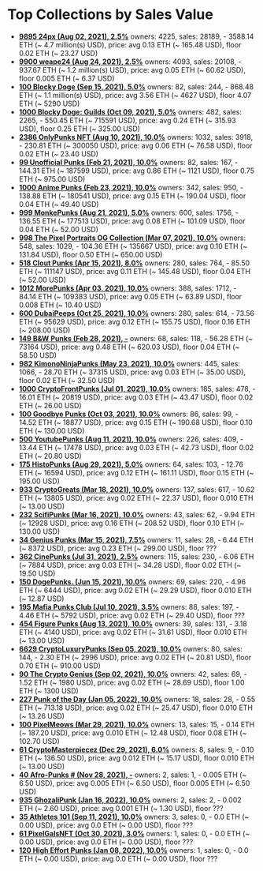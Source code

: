 # Top Collections by Sales Value

- **[9895 24px (Aug 02, 2021), 2.5%](https://opensea.io/collection/24px)**   owners: 4225,   sales:  28189,   -  3588.14 ETH  (~ 4.7 million(s) USD),   price: avg 0.13 ETH  (~ 165.48 USD),   floor 0.02 ETH  (~ 23.27 USD)
- **[9900 weape24 (Aug 24, 2021), 2.5%](https://opensea.io/collection/weape24)**   owners: 4093,   sales:  20108,   -  937.67 ETH  (~ 1.2 million(s) USD),   price: avg 0.05 ETH  (~ 60.62 USD),   floor 0.005 ETH  (~ 6.37 USD)
- **[100 Blocky Doge (Sep 15, 2021), 5.0%](https://opensea.io/collection/blockydoge)**   owners: 82,   sales:  244,   -  868.48 ETH  (~ 1.1 million(s) USD),   price: avg 3.56 ETH  (~ 4627 USD),   floor 4.07 ETH  (~ 5290 USD)
- **[1000 Blocky Doge: Guilds (Oct 09, 2021), 5.0%](https://opensea.io/collection/blockydogeguilds)**   owners: 482,   sales:  2265,   -  550.45 ETH  (~ 715591 USD),   price: avg 0.24 ETH  (~ 315.93 USD),   floor 0.25 ETH  (~ 325.00 USD)
- **[2386 OnlyPunks NFT (Aug 10, 2021), 10.0%](https://opensea.io/collection/onlypunksnft)**   owners: 1032,   sales:  3918,   -  230.81 ETH  (~ 300050 USD),   price: avg 0.06 ETH  (~ 76.58 USD),   floor 0.02 ETH  (~ 23.40 USD)
- **[99 Unofficial Punks (Feb 21, 2021), 10.0%](https://opensea.io/collection/unofficialpunks)**   owners: 82,   sales:  167,   -  144.31 ETH  (~ 187599 USD),   price: avg 0.86 ETH  (~ 1121 USD),   floor 0.75 ETH  (~ 975.00 USD)
- **[1000 Anime Punks (Feb 23, 2021), 10.0%](https://opensea.io/collection/anime-punks)**   owners: 342,   sales:  950,   -  138.88 ETH  (~ 180541 USD),   price: avg 0.15 ETH  (~ 190.04 USD),   floor 0.04 ETH  (~ 49.40 USD)
- **[999 MonkePunks (Aug 21, 2021), 5.0%](https://opensea.io/collection/monkepunks)**   owners: 600,   sales:  1756,   -  136.55 ETH  (~ 177513 USD),   price: avg 0.08 ETH  (~ 101.09 USD),   floor 0.04 ETH  (~ 52.00 USD)
- **[998 The Pixel Portraits OG Collection (Mar 07, 2021), 10.0%](https://opensea.io/collection/the-pixel-portraits-og)**   owners: 548,   sales:  1029,   -  104.36 ETH  (~ 135667 USD),   price: avg 0.10 ETH  (~ 131.84 USD),   floor 0.50 ETH  (~ 650.00 USD)
- **[518 Clout Punks (Apr 15, 2021), 8.0%](https://opensea.io/collection/clout-punks)**   owners: 280,   sales:  764,   -  85.50 ETH  (~ 111147 USD),   price: avg 0.11 ETH  (~ 145.48 USD),   floor 0.04 ETH  (~ 52.00 USD)
- **[1012 MorePunks (Apr 03, 2021), 10.0%](https://opensea.io/collection/morepunks)**   owners: 388,   sales:  1712,   -  84.14 ETH  (~ 109383 USD),   price: avg 0.05 ETH  (~ 63.89 USD),   floor 0.008 ETH  (~ 10.40 USD)
- **[600 DubaiPeeps (Oct 25, 2021), 10.0%](https://opensea.io/collection/dubaipeeps)**   owners: 280,   sales:  614,   -  73.56 ETH  (~ 95629 USD),   price: avg 0.12 ETH  (~ 155.75 USD),   floor 0.16 ETH  (~ 208.00 USD)
- **[149 B&W Punks (Feb 28, 2021), -](https://opensea.io/collection/bwpunks)**   owners: 68,   sales:  118,   -  56.28 ETH  (~ 73164 USD),   price: avg 0.48 ETH  (~ 620.03 USD),   floor 0.04 ETH  (~ 58.50 USD)
- **[982 KimonoNinjaPunks (May 23, 2021), 10.0%](https://opensea.io/collection/kimono-punks)**   owners: 445,   sales:  1066,   -  28.70 ETH  (~ 37315 USD),   price: avg 0.03 ETH  (~ 35.00 USD),   floor 0.02 ETH  (~ 32.50 USD)
- **[1000 CryptoFrontPunks (Jul 01, 2021), 10.0%](https://opensea.io/collection/frontphunks)**   owners: 185,   sales:  478,   -  16.01 ETH  (~ 20819 USD),   price: avg 0.03 ETH  (~ 43.47 USD),   floor 0.02 ETH  (~ 26.00 USD)
- **[100 Goodbye Punks (Oct 03, 2021), 10.0%](https://opensea.io/collection/goodbye-punks)**   owners: 86,   sales:  99,   -  14.52 ETH  (~ 18877 USD),   price: avg 0.15 ETH  (~ 190.68 USD),   floor 0.10 ETH  (~ 130.00 USD)
- **[500 YoutubePunks (Aug 11, 2021), 10.0%](https://opensea.io/collection/youtubepunks)**   owners: 226,   sales:  409,   -  13.44 ETH  (~ 17478 USD),   price: avg 0.03 ETH  (~ 42.73 USD),   floor 0.02 ETH  (~ 20.80 USD)
- **[175 HistoPunks (Aug 29, 2021), 5.0%](https://opensea.io/collection/histopunks)**   owners: 64,   sales:  103,   -  12.76 ETH  (~ 16594 USD),   price: avg 0.12 ETH  (~ 161.11 USD),   floor 0.15 ETH  (~ 195.00 USD)
- **[933 CryptoGreats (Mar 18, 2021), 10.0%](https://opensea.io/collection/cryptogreats)**   owners: 137,   sales:  617,   -  10.62 ETH  (~ 13805 USD),   price: avg 0.02 ETH  (~ 22.37 USD),   floor 0.010 ETH  (~ 13.00 USD)
- **[232 ScifiPunks (Mar 16, 2021), 10.0%](https://opensea.io/collection/scifipunks)**   owners: 43,   sales:  62,   -  9.94 ETH  (~ 12928 USD),   price: avg 0.16 ETH  (~ 208.52 USD),   floor 0.10 ETH  (~ 130.00 USD)
- **[34 Genius Punks (Mar 15, 2021), 7.5%](https://opensea.io/collection/genius-punks)**   owners: 11,   sales:  28,   -  6.44 ETH  (~ 8372 USD),   price: avg 0.23 ETH  (~ 299.00 USD),   floor ???
- **[362 CinePunks (Jul 31, 2021), 2.5%](https://opensea.io/collection/cinepunkss)**   owners: 115,   sales:  230,   -  6.06 ETH  (~ 7884 USD),   price: avg 0.03 ETH  (~ 34.28 USD),   floor 0.02 ETH  (~ 19.50 USD)
- **[150 DogePunks. (Jun 15, 2021), 10.0%](https://opensea.io/collection/dogepunks-collection)**   owners: 69,   sales:  220,   -  4.96 ETH  (~ 6444 USD),   price: avg 0.02 ETH  (~ 29.29 USD),   floor 0.010 ETH  (~ 12.87 USD)
- **[195 Mafia Punks Club (Jul 10, 2021), 3.5%](https://opensea.io/collection/mafia-punks-club)**   owners: 88,   sales:  197,   -  4.46 ETH  (~ 5792 USD),   price: avg 0.02 ETH  (~ 29.40 USD),   floor ???
- **[454 Figure Punks (Aug 13, 2021), 10.0%](https://opensea.io/collection/figurepunks)**   owners: 39,   sales:  131,   -  3.18 ETH  (~ 4140 USD),   price: avg 0.02 ETH  (~ 31.61 USD),   floor 0.010 ETH  (~ 13.00 USD)
- **[6629 CryptoLuxuryPunks (Sep 05, 2021), 10.0%](https://opensea.io/collection/cryptoluxurypunks)**   owners: 80,   sales:  144,   -  2.30 ETH  (~ 2996 USD),   price: avg 0.02 ETH  (~ 20.81 USD),   floor 0.70 ETH  (~ 910.00 USD)
- **[90 The Crypto Genius (Sep 02, 2021), 10.0%](https://opensea.io/collection/thecryptogenius)**   owners: 42,   sales:  69,   -  1.52 ETH  (~ 1980 USD),   price: avg 0.02 ETH  (~ 28.69 USD),   floor 1.00 ETH  (~ 1300 USD)
- **[227 Punk of the Day (Jan 05, 2022), 10.0%](https://opensea.io/collection/punkoftheday)**   owners: 18,   sales:  28,   -  0.55 ETH  (~ 713.18 USD),   price: avg 0.02 ETH  (~ 25.47 USD),   floor 0.010 ETH  (~ 13.26 USD)
- **[100 PixelMeows (Mar 29, 2021), 10.0%](https://opensea.io/collection/pixelmeows)**   owners: 13,   sales:  15,   -  0.14 ETH  (~ 187.20 USD),   price: avg 0.010 ETH  (~ 12.48 USD),   floor 0.08 ETH  (~ 102.70 USD)
- **[61 CryptoMasterpiecez (Dec 29, 2021), 6.0%](https://opensea.io/collection/cryptomasterpiecez)**   owners: 8,   sales:  9,   -  0.10 ETH  (~ 136.50 USD),   price: avg 0.012 ETH  (~ 15.17 USD),   floor 0.010 ETH  (~ 13.00 USD)
- **[40 Afro-Punks # (Nov 28, 2021), -](https://opensea.io/collection/beautiful-female-punks)**   owners: 2,   sales:  1,   -  0.005 ETH  (~ 6.50 USD),   price: avg 0.005 ETH  (~ 6.50 USD),   floor 0.005 ETH  (~ 6.50 USD)
- **[935 GhozaliPunk (Jan 16, 2022), 10.0%](https://opensea.io/collection/ghozalipunk)**   owners: 2,   sales:  2,   -  0.002 ETH  (~ 2.60 USD),   price: avg 0.001 ETH  (~ 1.30 USD),   floor ???
- **[35 Athletes 101 (Sep 11, 2021), 10.0%](https://opensea.io/collection/athletes-101)**   owners: 3,   sales:  0,   -  0.0 ETH  (~ 0.00 USD),   price: avg 0.0 ETH  (~ 0.00 USD),   floor ???
- **[61 PixelGalsNFT (Oct 30, 2021), 3.0%](https://opensea.io/collection/pixel-gals)**   owners: 1,   sales:  0,   -  0.0 ETH  (~ 0.00 USD),   price: avg 0.0 ETH  (~ 0.00 USD),   floor ???
- **[120 High Effort Punks (Jan 08, 2022), 10.0%](https://opensea.io/collection/high-effort-punks)**   owners: 1,   sales:  0,   -  0.0 ETH  (~ 0.00 USD),   price: avg 0.0 ETH  (~ 0.00 USD),   floor ???
